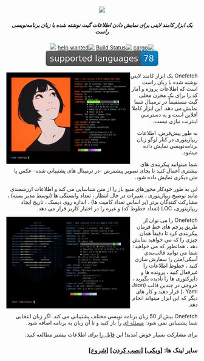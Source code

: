 <div dir="rtl">

<h3 align="center"><img src="../assets/onefetch.svg" height="130px"></h3>

<h5 align="center">یک ابزار کامند لاینی برای نمایش دادن اطلاعات گیت نوشته شده با زبان برنامه‌نویسی راست</h5>

<p align="center">
	<a href="https://crates.io/crates/onefetch"><img src="https://img.shields.io/crates/v/onefetch.svg" alt="cargo"></a>
	<a href="https://github.com/o2sh/onefetch/actions"><img src="https://github.com/o2sh/onefetch/workflows/CI/badge.svg" alt="Build Status"></a>
	<a href="https://github.com/o2sh/onefetch/issues?q=is%3Aissue+is%3Aopen+label%3A%22help+wanted%22"><img src="https://img.shields.io/github/issues/o2sh/onefetch/help%20wanted?color=green" alt="help wanted"></a>
	<a href="./LICENSE.md"><img src="https://img.shields.io/badge/license-MIT-blue.svg"></a>
	<img src="https://raw.githubusercontent.com/o2sh/onefetch/main/assets/supported-languages.svg">
</p>

<img src="../assets/screenshot-1.png" align="left" height="240px">

Onefetch یک ابزار کامند لاینی نوشته شده با زبان راست است که اطلاعات پروژه و آمار کد را برای یک مخزن محلی گیت مستقیماً در ترمینال شما نمایش می دهد. این ابزار کاملا آفلاین است و به دسترسی اینترنت نیازی نیست.
  
به طور پیش‌فرض، اطلاعات ریپازیتوری در کنار لوگو زبان برنامه‌نویسی نمایش داده میشود.
  
شما میتوانید پیکربندی های بیشتری اعمال کنید تا بجای تصویر پیشفرض -در ترمینال های پشتیبانی شده- عکس یا متن دیکری نمایش داده شود.

این به طور خودکار مجوزهای منبع باز را از متن شناسایی می کند و اطلاعات ارزشمندی مانند توضیح ریپازیتوری ، تغییرات در حال انتظار ، تعداد وابستگی ها (توسط مدیر بسته) ، مشارکت کنندگان برتر (بر اساس تعداد کامیت ها) ، اندازه روی دیسک ، تاریخ ایجاد ریپازیتوری، LOC (تعداد خطوط کد) و غیره را در اختیار کاربر قرار می دهد.

<img src="../assets/screenshot-2.png" align="left" height="240px">

Onefetch را می توان از طریق پرچم های خط فرمان پیکربندی کرد تا دقیقاً همان چیزی را که می خواهید نمایش دهد ، همانطور که می خواهید: شما می توانید قالب‌بندی اَسکی/متن  را سفارش سازی کنید ، خطوط اطلاعات را غیرفعال کنید ، پرونده ها و دایرکتوری ها را نادیده بگیرید ، خروجی در چندین قالب (Json ، Yaml) قرار دهید  و کار های دیگر که این ابزار میتواند انجام دهد.

Onefetch  بیش از 50 زبان برنامه نویسی مختلف پشتیبانی می کند. اگر زبان انتخابی شما پشتیبانی نمی شود: [مسئله ای](https://github.com/o2sh/onefetch/issues/new/choose) را باز کنید و تا آن زبان به برنامه اضافه شود.

برای مشارکت بسیار خوش آمدید!  این  [فایل را](../CONTRIBUTING.md) برای اطلاعات بیشتر مطالعه کنید.

### سایر لینک ها: \[[ویکی](https://github.com/o2sh/onefetch/wiki)\] \[[نصب کردن](https://github.com/o2sh/onefetch/wiki/Installation)\] \[[شروع](https://github.com/o2sh/onefetch/wiki/getting-started)\]

</div>
